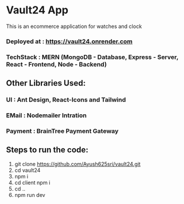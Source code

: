 # Vault24 App
This is an ecommerce application for watches and clock

### Deployed at : https://vault24.onrender.com
### TechStack  : MERN (MongoDB - Database, Express - Server, React - Frontend, Node - Backend)

## Other Libraries Used: 
### UI  : Ant Design, React-Icons and Tailwind 
### EMail : Nodemailer Intration
### Payment : BrainTree Payment Gateway

## Steps to run the code:
1. git clone https://github.com/Ayush625sri/vault24.git
2. cd vault24
3. npm i
4. cd client npm i
5. cd ..
6. npm run dev
 
